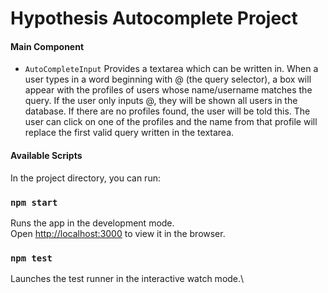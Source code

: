 Hypothesis Autocomplete Project
===============================

#### Main Component
- `AutoCompleteInput`
Provides a textarea which can be written in. When a user types in a word beginning with @ (the query selector), a box will appear with the profiles of users whose name/username matches the query. If the user only inputs @, they will be shown all users in the database. If there are no profiles found, the user will be told this. The user can click on one of the profiles and the name from that profile will replace the first valid query written in the textarea.

#### Available Scripts

In the project directory, you can run:
### `npm start`

Runs the app in the development mode.\
Open [http://localhost:3000](http://localhost:3000) to view it in the browser.

### `npm test`

Launches the test runner in the interactive watch mode.\

